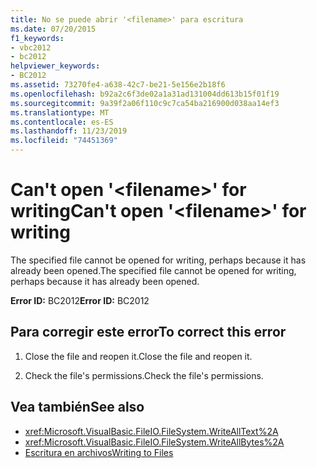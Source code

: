 ```yaml
---
title: No se puede abrir '<filename>' para escritura
ms.date: 07/20/2015
f1_keywords:
- vbc2012
- bc2012
helpviewer_keywords:
- BC2012
ms.assetid: 73270fe4-a638-42c7-be21-5e156e2b18f6
ms.openlocfilehash: b92a2c6f3de02a1a31ad131004dd613b15f01f19
ms.sourcegitcommit: 9a39f2a06f110c9c7ca54ba216900d038aa14ef3
ms.translationtype: MT
ms.contentlocale: es-ES
ms.lasthandoff: 11/23/2019
ms.locfileid: "74451369"
---
```

# <a name="cant-open-filename-for-writing"></a><span data-ttu-id="69035-102">Can't open '\<filename>' for writing</span><span class="sxs-lookup"><span data-stu-id="69035-102">Can't open '\<filename>' for writing</span></span>
<span data-ttu-id="69035-103">The specified file cannot be opened for writing, perhaps because it has already been opened.</span><span class="sxs-lookup"><span data-stu-id="69035-103">The specified file cannot be opened for writing, perhaps because it has already been opened.</span></span>  
  
 <span data-ttu-id="69035-104">**Error ID:** BC2012</span><span class="sxs-lookup"><span data-stu-id="69035-104">**Error ID:** BC2012</span></span>  
  
## <a name="to-correct-this-error"></a><span data-ttu-id="69035-105">Para corregir este error</span><span class="sxs-lookup"><span data-stu-id="69035-105">To correct this error</span></span>  
  
1. <span data-ttu-id="69035-106">Close the file and reopen it.</span><span class="sxs-lookup"><span data-stu-id="69035-106">Close the file and reopen it.</span></span>  
  
2. <span data-ttu-id="69035-107">Check the file's permissions.</span><span class="sxs-lookup"><span data-stu-id="69035-107">Check the file's permissions.</span></span>  
  
## <a name="see-also"></a><span data-ttu-id="69035-108">Vea también</span><span class="sxs-lookup"><span data-stu-id="69035-108">See also</span></span>

- <xref:Microsoft.VisualBasic.FileIO.FileSystem.WriteAllText%2A>
- <xref:Microsoft.VisualBasic.FileIO.FileSystem.WriteAllBytes%2A>
- [<span data-ttu-id="69035-109">Escritura en archivos</span><span class="sxs-lookup"><span data-stu-id="69035-109">Writing to Files</span></span>](../../../visual-basic/developing-apps/programming/drives-directories-files/writing-to-files.md)
